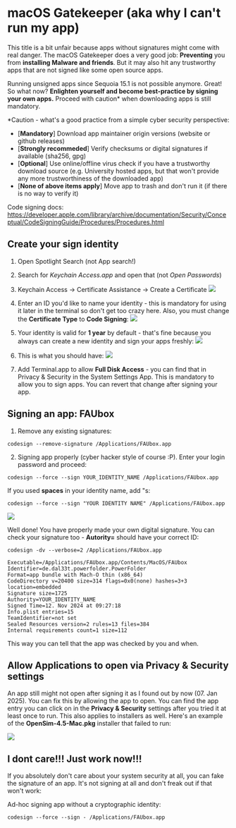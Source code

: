 # macOS Gatekeeper (aka why I can't run my app)

This title is a bit unfair because apps without signatures might come with real danger. The macOS Gatekeeper does a very good job: __Preventing__ you from __installing Malware and friends__. But it may also hit any trustworthy apps that are not signed like some open source apps.

Running unsigned apps since Sequoia 15.1 is not possible anymore. Great! So what now? __Enlighten yourself and become best-practice by signing your own apps.__ Proceed with caution* when downloading apps is still mandatory.

*Caution - what's a good practice from a simple cyber security perspective:

- [__Mandatory__] Download app maintainer origin versions (website or github releases)
- [__Strongly recommeded__] Verify checksums or digital signatures if available (sha256, gpg)
- [__Optional__] Use online/offline virus check if you have a trustworthy download source (e.g. University hosted apps, but that won't provide any more trustworthiness of the downloaded app)
- [__None of above items apply__] Move app to trash and don't run it (if there is no way to verify it)


Code signing docs: https://developer.apple.com/library/archive/documentation/Security/Conceptual/CodeSigningGuide/Procedures/Procedures.html

Create your sign identity
---

1. Open Spotlight Search (not App search!)
2. Search for _Keychain Access.app_ and open that (not _Open Passwords_)
3. Keychain Access -> Certificate Assistance -> Create a Certificate
![](assets/macos_create_cert3.png "")

4. Enter an ID you'd like to name your identity - this is mandatory for using it later in the terminal so don't get too crazy here. Also, you must change the __Certificate Type__ to __Code Signing__:
![](assets/macos_create_cert0.png "")

4. Your identity is valid for __1 year__ by default - that's fine because you always can create a new identity and sign your apps freshly:
![](assets/macos_create_cert1.png "")

5. This is what you should have:
![](assets/macos_create_cert2.png "")

6. Add Terminal.app to allow __Full Disk Access__ - you can find that in Privacy & Security in the System Settings App. This is mandatory to allow you to sign apps. You can revert that change after signing your app.

Signing an app: FAUbox
---

1. Remove any existing signatures:

```
codesign --remove-signature /Applications/FAUbox.app
```

2. Signing app properly (cyber hacker style of course :P). Enter your login password and proceed:

```
codesign --force --sign YOUR_IDENTITY_NAME /Applications/FAUbox.app
```

If you used __spaces__ in your identity name, add "s:

```
codesign --force --sign "YOUR IDENTITY NAME" /Applications/FAUbox.app
```

![](assets/macos_sign_app.png "")

Well done! You have properly made your own digital signature. You can check your signature too - __Autority=__ should have your correct ID:

```
codesign -dv --verbose=2 /Applications/FAUbox.app

Executable=/Applications/FAUbox.app/Contents/MacOS/FAUbox
Identifier=de.dal33t.powerfolder.PowerFolder
Format=app bundle with Mach-O thin (x86_64)
CodeDirectory v=20400 size=314 flags=0x0(none) hashes=3+3 location=embedded
Signature size=1725
Authority=YOUR_IDENTITY_NAME
Signed Time=12. Nov 2024 at 09:27:18
Info.plist entries=15
TeamIdentifier=not set
Sealed Resources version=2 rules=13 files=384
Internal requirements count=1 size=112
```

This way you can tell that the app was checked by you and when.

Allow Applications to open via Privacy & Security settings
---

An app still might not open after signing it as I found out by now (07. Jan 2025). You can fix this by allowing the app to open. You can find the app entry you can click on in the __Privacy & Security__ settings after you tried it at least once to run. This also applies to installers as well. Here's an example of the __OpenSim-4.5-Mac.pkg__ installer that failed to run:

![](assets/macos_sign_app_2.png "")

I dont care!!! Just work now!!!
---

If you absolutely don't care about your system security at all, you can fake the signature of an app. It's not signing at all and don't freak out if that won't work:

Ad-hoc signing app without a cryptographic identity:

```
codesign --force --sign - /Applications/FAUbox.app
```
